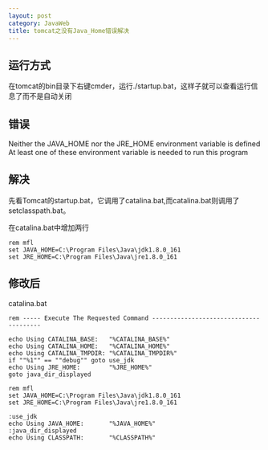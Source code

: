 ```yaml
---
layout: post
category: JavaWeb
title: tomcat之没有Java_Home错误解决
---
```


## 运行方式
在tomcat的bin目录下右键cmder，运行./startup.bat，这样子就可以查看运行信息了而不是自动关闭

## 错误
Neither the JAVA_HOME nor the JRE_HOME environment variable is defined At least one of these environment variable is needed to run this program

## 解决
先看Tomcat的startup.bat，它调用了catalina.bat,而catalina.bat则调用了setclasspath.bat。

在catalina.bat中增加两行
```shell
rem mfl
set JAVA_HOME=C:\Program Files\Java\jdk1.8.0_161
set JRE_HOME=C:\Program Files\Java\jre1.8.0_161
```

## 修改后
catalina.bat
```shell
rem ----- Execute The Requested Command ---------------------------------------

echo Using CATALINA_BASE:   "%CATALINA_BASE%"
echo Using CATALINA_HOME:   "%CATALINA_HOME%"
echo Using CATALINA_TMPDIR: "%CATALINA_TMPDIR%"
if ""%1"" == ""debug"" goto use_jdk
echo Using JRE_HOME:        "%JRE_HOME%"
goto java_dir_displayed

rem mfl
set JAVA_HOME=C:\Program Files\Java\jdk1.8.0_161
set JRE_HOME=C:\Program Files\Java\jre1.8.0_161

:use_jdk
echo Using JAVA_HOME:       "%JAVA_HOME%"
:java_dir_displayed
echo Using CLASSPATH:       "%CLASSPATH%"
```